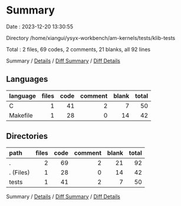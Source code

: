 # Summary

Date : 2023-12-20 13:30:55

Directory /home/xiangui/ysyx-workbench/am-kernels/tests/klib-tests

Total : 2 files,  69 codes, 2 comments, 21 blanks, all 92 lines

Summary / [Details](details.md) / [Diff Summary](diff.md) / [Diff Details](diff-details.md)

## Languages
| language | files | code | comment | blank | total |
| :--- | ---: | ---: | ---: | ---: | ---: |
| C | 1 | 41 | 2 | 7 | 50 |
| Makefile | 1 | 28 | 0 | 14 | 42 |

## Directories
| path | files | code | comment | blank | total |
| :--- | ---: | ---: | ---: | ---: | ---: |
| . | 2 | 69 | 2 | 21 | 92 |
| . (Files) | 1 | 28 | 0 | 14 | 42 |
| tests | 1 | 41 | 2 | 7 | 50 |

Summary / [Details](details.md) / [Diff Summary](diff.md) / [Diff Details](diff-details.md)